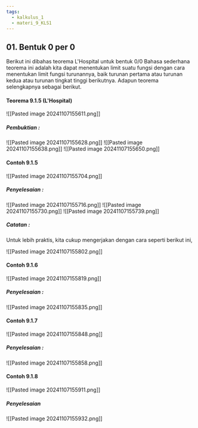```yaml
---
tags:
  - kalkulus_1
  - materi_9_KLS1
---
```

## 01. Bentuk 0 per 0

Berikut ini dibahas teorema L'Hospital untuk bentuk 0/0 Bahasa sederhana teorema ini adalah kita dapat menentukan limit suatu fungsi dengan cara menentukan limit fungsi turunannya, baik turunan pertama atau turunan kedua atau turunan tingkat tinggi berikutnya. Adapun teorema selengkapnya sebagai berikut.

#### Teorema 9.1.5 (L'Hospital)

![[Pasted image 20241107155611.png]]

##### Pembuktian :

![[Pasted image 20241107155628.png]]
![[Pasted image 20241107155638.png]]
![[Pasted image 20241107155650.png]]


#### Contoh 9.1.5

![[Pasted image 20241107155704.png]]

##### Penyelesaian :

![[Pasted image 20241107155716.png]]
![[Pasted image 20241107155730.png]]
![[Pasted image 20241107155739.png]]

##### Catatan :
Untuk lebih praktis, kita cukup mengerjakan dengan cara seperti berikut ini,

![[Pasted image 20241107155802.png]]


#### Contoh 9.1.6

![[Pasted image 20241107155819.png]]

##### Penyelesaian :

![[Pasted image 20241107155835.png]]


#### Contoh 9.1.7

![[Pasted image 20241107155848.png]]

##### Penyelesaian :

![[Pasted image 20241107155858.png]]


#### Contoh 9.1.8

![[Pasted image 20241107155911.png]]

##### Penyelesaian
![[Pasted image 20241107155932.png]]





